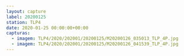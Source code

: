 ```yaml
---
layout: capture
label: 20200125
station: TLP4
date: 2020-01-25 00:00:00+00:00
capturas:
  - imagem: TLP4/2020/202001/20200125/M20200126_035013_TLP_4P.jpg
  - imagem: TLP4/2020/202001/20200125/M20200126_041539_TLP_4P.jpg
---
```

